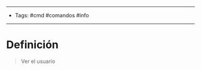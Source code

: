 --------------------
- Tags: #cmd #comandos #info 
-----------------------------
# Definición

> Ver el usuario